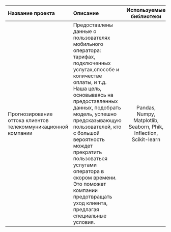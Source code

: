 | Название проекта | Описание | Используемые библиотеки |
| :-------------------- | :--------------------- |:---------------------------:|
| Прогнозирование оттока клиентов телекоммуникационной компании |Предоставлены данные о пользователях мобильного оператора: тарифах, подключенных услугах,способе и количестве оплаты, и т.д. Наша цель, основываясь на предоставленных данных, подобрать модель, успешно предсказывающую пользователей, кто с большой вероятность мождет прекратить пользоваться услугами оператора в скором времени. Это поможет компании предотвращать уход клиента, предлагая специальные условия.| Рandas, Numpy, Matplotlib, Seaborn, Phik, Inflection, Scikit-learn|
